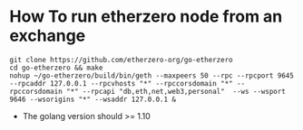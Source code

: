# How To run etherzero node from an exchange

```make special node for exchanges
git clone https://github.com/etherzero-org/go-etherzero
cd go-etherzero && make
nohup ~/go-etherzero/build/bin/geth --maxpeers 50 --rpc --rpcport 9645 --rpcaddr 127.0.0.1 --rpcvhosts "*" --rpccorsdomain "*" --rpccorsdomain "*" --rpcapi "db,eth,net,web3,personal"  --ws --wsport 9646 --wsorigins "*" --wsaddr 127.0.0.1 &
```

* The golang version should >= 1.10

